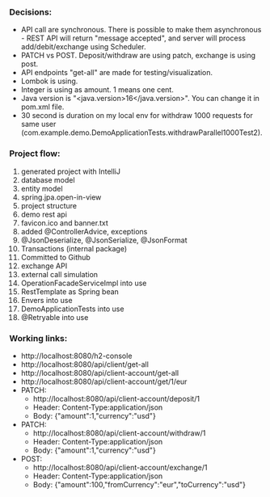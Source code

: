 ### Decisions:
- API call are synchronous. There is possible to make them asynchronous - REST API will return "message accepted", and server will process add/debit/exchange using Scheduler. 
- PATCH vs POST. Deposit/withdraw are using patch, exchange is using post. 
- API endpoints "get-all" are made for testing/visualization.
- Lombok is using.
- Integer is using as amount. 1 means one cent.
- Java version is "<java.version>16</java.version>". You can change it in pom.xml file.
- 30 second is duration on my local env for withdraw 1000 requests for same user (com.example.demo.DemoApplicationTests.withdrawParallel1000Test2).


### Project flow:
1. generated project with IntelliJ
2. database model
3. entity model
4. spring.jpa.open-in-view
5. project structure
6. demo rest api
7. favicon.ico and banner.txt
8. added @ControllerAdvice, exceptions
9. @JsonDeserialize, @JsonSerialize, @JsonFormat
10. Transactions (internal package)
11. Committed to Github
12. exchange API
13. external call simulation
14. OperationFacadeServiceImpl into use
15. RestTemplate as Spring bean
16. Envers into use
17. DemoApplicationTests into use
18. @Retryable into use

### Working links:
* http://localhost:8080/h2-console
* http://localhost:8080/api/client/get-all
* http://localhost:8080/api/client-account/get-all
* http://localhost:8080/api/client-account/get/1/eur
* PATCH:
  * http://localhost:8080/api/client-account/deposit/1
  * Header: Content-Type:application/json
  * Body: {"amount":1,"currency":"usd"}
* PATCH:
  * http://localhost:8080/api/client-account/withdraw/1
  * Header: Content-Type:application/json
  * Body: {"amount":1,"currency":"usd"}
* POST:
  * http://localhost:8080/api/client-account/exchange/1
  * Header: Content-Type:application/json
  * Body: {"amount":100,"fromCurrency":"eur","toCurrency":"usd"}